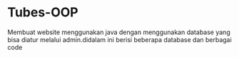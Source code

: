 # Tubes-OOP
Membuat website menggunakan java dengan menggunakan database yang bisa diatur melalui admin.didalam ini berisi beberapa database dan berbagai code
